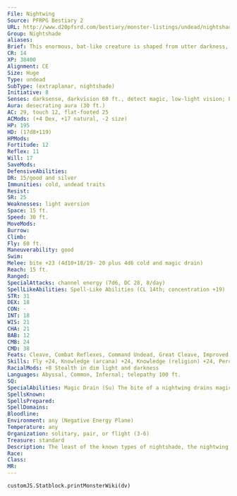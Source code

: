```yaml
---
File: Nightwing
Source: PFRPG Bestiary 2
URL: http://www.d20pfsrd.com/bestiary/monster-listings/undead/nightshade/nightwing
Group: Nightshade
aliases: 
Brief: This enormous, bat-like creature is shaped from utter darkness, its eyes tiny red stars in the blackest night.
CR: 14
XP: 38400
Alignment: CE
Size: Huge
Type: undead
SubType: (extraplanar, nightshade)
Initiative: 8
Senses: darksense, darkvision 60 ft., detect magic, low-light vision; Perception +25
Aura: desecrating aura (30 ft.)
AC: 29, touch 12, flat-footed 25
ACMods: (+4 Dex, +17 natural, -2 size)
HP: 195
HD: (17d8+119)
HPMods: 
Fortitude: 12
Reflex: 11
Will: 17
SaveMods: 
DefensiveAbilities: 
DR: 15/good and silver
Immunities: cold, undead traits
Resist: 
SR: 25
Weaknesses: light aversion
Space: 15 ft.
Speed: 30 ft.
MoveMods: 
Burrow: 
Climb: 
Fly: 60 ft.
Maneuverability: good
Swim: 
Melee: bite +23 (4d10+18/19- 20 plus 4d6 cold and magic drain)
Reach: 15 ft.
Ranged: 
SpecialAttacks: channel energy (7d6, DC 28, 8/day)
SpellLikeAbilities: Spell-Like Abilities (CL 14th; concentration +19)  Constant-detect magic, magic fang  At Will-contagion (DC 19), deeper darkness, unholy blight (DC 19)  3/day-confusion (DC 19), greater dispel magic, haste, hold monster (DC 20), invisibility  1/day-cone of cold (DC 20), finger of death (DC 22), plane shift (DC 22), summon (level 6, 2 greater shadows)
STR: 31
DEX: 18
CON: -
INT: 18
WIS: 21
CHA: 21
BAB: 12
CMB: 24
CMD: 38
Feats: Cleave, Combat Reflexes, Command Undead, Great Cleave, Improved Critical (bite), Improved Initiative, Improved Sunder, Power Attack, Snatch
Skills: Fly +24, Knowledge (arcana) +24, Knowledge (religion) +24, Perception +25, Sense Motive +25, Spellcraft +24, Stealth +16 (+24 in darkness), Swim +27
RacialMods: +8 Stealth in dim light and darkness
Languages: Abyssal, Common, Infernal; telepathy 100 ft.
SQ: 
SpecialAbilities: Magic Drain (Su) The bite of a nightwing drains magical power and energy. When a nightwing bites a foe, the victim must make a DC 23 Will save or one spell effect currently affecting him immediately ends-determine which spell is drained randomly if the target is under the effects of more than one spell. The nightwing heals damage equal to twice the level of the spell drained-hit points in excess of its maximum are instead gained as temporary hit points that last for 1 hour. If a nightwing attempts to sunder a magic item with its bite, its magic-draining bite renders the item nonmagical for 1d4 rounds (if the item is a permanent magic item), drains 1d8 charges (if the item has charges), or renders it permanently nonmagical (if the item is a one-use item). The item (or its wielder, if the item is attended) can resist this effect with a DC 23 Will save. Damage dealt to an item is applied after the effects of magic drain are applied. The save DC is Charisma-based.
SpellsKnown: 
SpellsPrepared: 
SpellDomains: 
Bloodline: 
Environment: any (Negative Energy Plane)
Temperature: any
Organization: solitary, pair, or flight (3-6)
Treasure: standard
Description: The least of the known types of nightshade, the nightwing is nevertheless a deadly foe. Nightwings often serve more powerful nightshades as aerial support. These nightshades are also the most likely to be found serving a non-undead master-nightwings are often used by powerful mortals as guardians or sentinels. Despite this, nightwings still hope to someday slay any master they serve. They enter servitude primarily as a method of aiding a destructive or murderous mortal in their task of mass murder; once this task is over, or if at any point the nightwing believes its master is slacking in its murderous duties, the nightwing is swift to turn on its one-time ally.  A nightwing found on the Material Plane not in the employ of a more powerful master is typically encountered in rugged terrain where there are numerous locations that can provide shelter when the sun rises. The monsters prefer caves and abandoned buildings for this purpose.  A nightwing's body is 20 feet long, but its wingspan is 80 feet. It weighs 4,500 pounds.
Race: 
Class: 
MR: 
---
```

```dataviewjs
customJS.Statblock.printMonsterWiki(dv)
```
